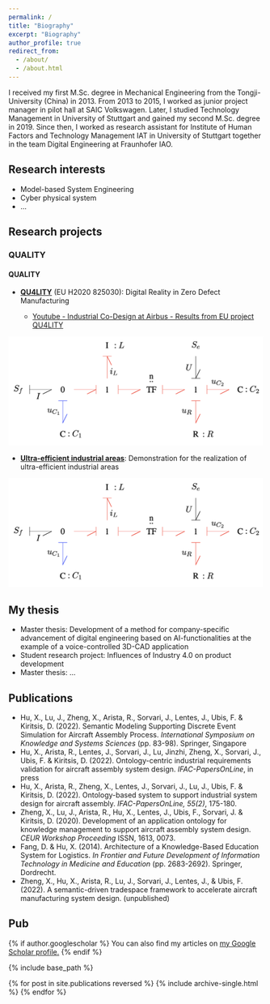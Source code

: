 ```yaml
---
permalink: /
title: "Biography"
excerpt: "Biography"
author_profile: true
redirect_from: 
  - /about/
  - /about.html
---
```


I received my first M.Sc. degree in Mechanical Engineering from the Tongji-University (China) in 2013. From 2013 to 2015, I worked as junior project manager in pilot hall at SAIC Volkswagen. Later, I studied Technology Management in University of Stuttgart and gained my second M.Sc. degree in 2019. Since then, I worked as research assistant for Institute of Human Factors and Technology Management IAT in University of Stuttgart together in the team Digital Engineering at Fraunhofer IAO.

## Research interests

- Model-based System Engineering
- Cyber physical system
- ...

## Research projects

### QUALITY

#### QUALITY

- [**QU4LITY**](https://qu4lity-project.eu/) (EU H2020 825030): Digital Reality in Zero Defect Manufacturing
  
  - [Youtube - Industrial Co-Design at Airbus - Results from EU project QU4LITY](https://www.youtube.com/watch?v=kl_Kg-8DOSA)
  
  

![asdf](aa.png)


- [**Ultra-efficient industrial areas**](https://www.engineering-produktion.iao.fraunhofer.de/de/forschung/ultraeffizienz4industriegebiete.html): Demonstration for the realization of ultra-efficient industrial areas



<img src="aa.png" alt="asdf" style="zoom: 50%;" />

## My thesis

- Master thesis: Development of a method for company-specific advancement of digital engineering based on AI-functionalities at the example of a voice-controlled 3D-CAD application
- Student research project: Influences of Industry 4.0 on product development
- Master thesis: ...

## Publications

- Hu, X., Lu, J., Zheng, X., Arista, R., Sorvari, J., Lentes, J., Ubis, F. & Kiritsis, D. (2022).  Semantic Modeling Supporting Discrete Event Simulation for Aircraft Assembly Process. <i>International Symposium on Knowledge and Systems Sciences </i> (pp. 83-98). Springer, Singapore
- Hu, X., Arista, R., Lentes, J., Sorvari, J., Lu, Jinzhi, Zheng, X., Sorvari, J., Ubis, F. & Kiritsis, D. (2022). Ontology-centric industrial requirements validation for aircraft assembly system design. <i>IFAC-PapersOnLine</i>, in press
- Hu, X., Arista, R., Zheng, X., Lentes, J., Sorvari, J., Lu, J., Ubis, F. & Kiritsis, D. (2022). Ontology-based system to support industrial system design for aircraft assembly. <i>IFAC-PapersOnLine, 55(2)</i>, 175-180.
- Zheng, X., Lu, J., Arista, R., Hu, X., Lentes, J., Ubis, F., Sorvari, J. & Kiritsis, D. (2020). Development of an application ontology for knowledge management to support aircraft assembly system design. *CEUR Workshop Proceeding* ISSN, 1613, 0073.
- Fang, D. & Hu, X. (2014). Architecture of a Knowledge-Based Education System for Logistics. *In Frontier and Future Development of Information Technology in Medicine and Education* (pp. 2683-2692). Springer, Dordrecht.
- Zheng, X., Hu, X., Arista, R., Lu, J., Sorvari, J., Lentes, J., & Ubis, F. (2022). A semantic-driven tradespace framework to accelerate aircraft manufacturing system design. (unpublished)



## Pub

{% if author.googlescholar %}
  You can also find my articles on <u><a href="{{author.googlescholar}}">my Google Scholar profile</a>.</u>
{% endif %}

{% include base_path %}

{% for post in site.publications reversed %}
  {% include archive-single.html %}
{% endfor %}

